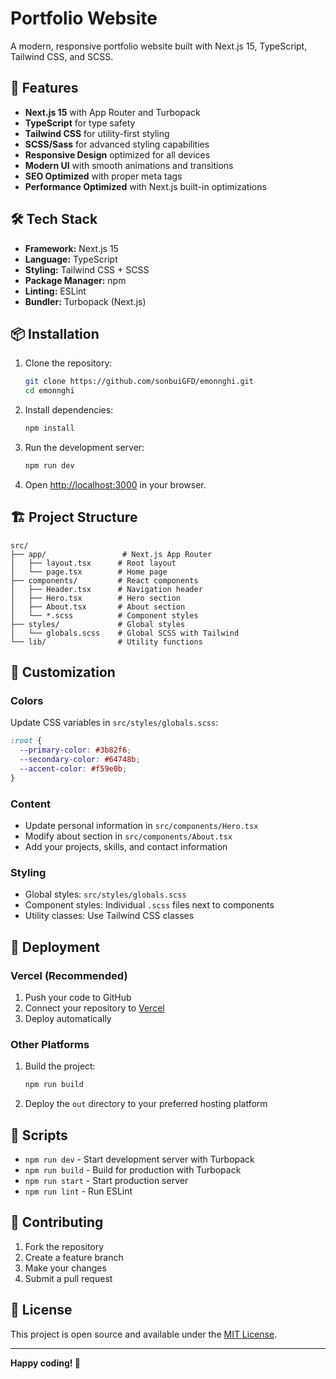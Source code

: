 # Portfolio Website

A modern, responsive portfolio website built with Next.js 15, TypeScript, Tailwind CSS, and SCSS.

## 🚀 Features

- **Next.js 15** with App Router and Turbopack
- **TypeScript** for type safety
- **Tailwind CSS** for utility-first styling
- **SCSS/Sass** for advanced styling capabilities
- **Responsive Design** optimized for all devices
- **Modern UI** with smooth animations and transitions
- **SEO Optimized** with proper meta tags
- **Performance Optimized** with Next.js built-in optimizations

## 🛠️ Tech Stack

- **Framework:** Next.js 15
- **Language:** TypeScript
- **Styling:** Tailwind CSS + SCSS
- **Package Manager:** npm
- **Linting:** ESLint
- **Bundler:** Turbopack (Next.js)

## 📦 Installation

1. Clone the repository:

   ```bash
   git clone https://github.com/sonbuiGFD/emonnghi.git
   cd emonnghi
   ```

2. Install dependencies:

   ```bash
   npm install
   ```

3. Run the development server:

   ```bash
   npm run dev
   ```

4. Open [http://localhost:3000](http://localhost:3000) in your browser.

## 🏗️ Project Structure

```
src/
├── app/                 # Next.js App Router
│   ├── layout.tsx      # Root layout
│   └── page.tsx        # Home page
├── components/         # React components
│   ├── Header.tsx      # Navigation header
│   ├── Hero.tsx        # Hero section
│   ├── About.tsx       # About section
│   └── *.scss          # Component styles
├── styles/             # Global styles
│   └── globals.scss    # Global SCSS with Tailwind
└── lib/                # Utility functions
```

## 🎨 Customization

### Colors

Update CSS variables in `src/styles/globals.scss`:

```scss
:root {
  --primary-color: #3b82f6;
  --secondary-color: #64748b;
  --accent-color: #f59e0b;
}
```

### Content

- Update personal information in `src/components/Hero.tsx`
- Modify about section in `src/components/About.tsx`
- Add your projects, skills, and contact information

### Styling

- Global styles: `src/styles/globals.scss`
- Component styles: Individual `.scss` files next to components
- Utility classes: Use Tailwind CSS classes

## 🚀 Deployment

### Vercel (Recommended)

1. Push your code to GitHub
2. Connect your repository to [Vercel](https://vercel.com)
3. Deploy automatically

### Other Platforms

1. Build the project:
   ```bash
   npm run build
   ```
2. Deploy the `out` directory to your preferred hosting platform

## 📝 Scripts

- `npm run dev` - Start development server with Turbopack
- `npm run build` - Build for production with Turbopack
- `npm run start` - Start production server
- `npm run lint` - Run ESLint

## 🤝 Contributing

1. Fork the repository
2. Create a feature branch
3. Make your changes
4. Submit a pull request

## 📄 License

This project is open source and available under the [MIT License](LICENSE).

---

**Happy coding! 🚀**
